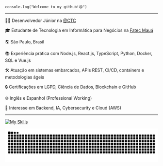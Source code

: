 <code>console.log("Welcome to my github!😆")</code>
<hr>

<p>👨‍💻 Desenvolvedor Júnior na <a href="https://www.ctctech.com.br/" target="_blank">@CTC</a></p>
<p>🎓 Estudante de Tecnologia em Informática para Negócios na <a href="https://www.fatecmaua.com.br/" target="_blank">Fatec Mauá</a></p>
<p>🌎 São Paulo, Brasil</p>
<p>📚 Experiência prática com Node.js, React.js, TypeScript, Python, Docker, SQL e Vue.js</p>
<p>🛠️ Atuação em sistemas embarcados, APIs REST, CI/CD, containers e metodologias ágeis</p>
<p>🔒 Certificações em LGPD, Ciência de Dados, Blockchain e GitHub</p>
<p>🌐 Inglês e Espanhol (Professional Working)</p>
<p>🚀 Interesse em Backend, IA, Cybersecurity e Cloud (AWS)</p>
<hr>

[![My Skills](https://skillicons.dev/icons?i=nodejs,react,typescript,python,docker,aws,vue,postgresql,mysql,github)](https://skillicons.dev)

![Snake animation](https://raw.githubusercontent.com/PedroPaino/PedroPaino/output/github-contribution-grid-snake-dark.svg)
